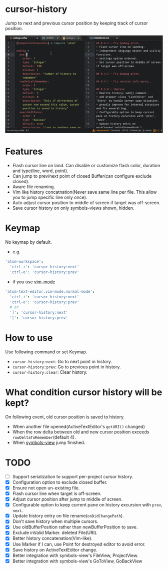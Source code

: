 # cursor-history

Jump to next and previous cursor position by keeping track of cursor position.

![gif](https://raw.githubusercontent.com/t9md/t9md/8b86b09ff01f3dbb45324119cfd41c39f16b115e/img/atom-cursor-history.gif)

# Features

* Flash cursor line on land. Can disable or customize flash color, duration and type(line, word, point).
* Can jump to prev/next point of closed Buffer(can configure exclude closed).
* Aware file renaming.
* Vim like history concatnation(Never save same line per file. This allow you to jump specific line only once).
* Auto adjust cursor position to middle of screen if target was off-screen.
* Save cursor history on only symbols-views shown, hidden.

# Keymap

No keymap by default.

* e.g.

```coffeescript
'atom-workspace':
  'ctrl-i': 'cursor-history:next'
  'ctrl-o': 'cursor-history:prev'
```

* if you use [vim-mode](https://atom.io/packages/vim-mode)

```coffeescript
'atom-text-editor.vim-mode.normal-mode':
  'ctrl-i': 'cursor-history:next'
  'ctrl-o': 'cursor-history:prev'
  # or
  ']': 'cursor-history:next'
  '[': 'cursor-history:prev'
```

# How to use

Use following command or set Keymap.
* `cursor-history:next`: Go to next point in history.
* `cursor-history:prev`: Go to previous point in history.
* `cursor-history:clear`: Clear history.

# What condition cursor history will be kept?

On following event, old cursor position is saved to history.
* When another file opened(ActiveTextEditor's `getURI()` changed)
* When the row delta between old and new cursor position exceeds `rowDeltaToRemember`(default 4).  
* When [symbols-view](https://github.com/atom/symbols-view) jump finished.

# TODO
- [ ] Support serialization to support per-project cursor history.
- [x] Configuration option to exclude closed buffer.
- [x] Ensure not open un-existing file.
- [x] Flash cursor line when target is off-screen.
- [x] Adjust cursor position after jump to middle of screen.
- [x] Configurable option to keep current pane on history excursion with `prev`, `next`.
- [x] Update history entry on file rename(`onDidChangePath`).
- [x] Don't save history when multiple cursors.
- [x] Use oldBufferPosition rather than newBufferPosition to save.
- [x] Exclude inValid Marker. deleted File(URI).
- [x] Better history concatenation(Vim-like).
- [x] Use Marker if I can, use Point for destroyed editor to avoid error.
- [x] Save history on ActiveTextEditor change.
- [x] Better integration with symbols-view's FileView, ProjectView.
- [x] Better integration with symbols-view's GoToView, GoBackView
